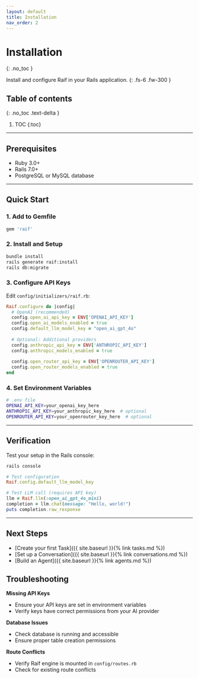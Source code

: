 ```yaml
---
layout: default
title: Installation
nav_order: 2
---
```


# Installation
{: .no_toc }

Install and configure Raif in your Rails application.
{: .fs-6 .fw-300 }

## Table of contents
{: .no_toc .text-delta }

1. TOC
{:toc}

---

## Prerequisites

- Ruby 3.0+ 
- Rails 7.0+
- PostgreSQL or MySQL database

---

## Quick Start

### 1. Add to Gemfile

```ruby
gem 'raif'
```

### 2. Install and Setup

```bash
bundle install
rails generate raif:install
rails db:migrate
```

### 3. Configure API Keys

Edit `config/initializers/raif.rb`:

```ruby
Raif.configure do |config|
  # OpenAI (recommended)
  config.open_ai_api_key = ENV['OPENAI_API_KEY']
  config.open_ai_models_enabled = true
  config.default_llm_model_key = "open_ai_gpt_4o"
  
  # Optional: Additional providers
  config.anthropic_api_key = ENV['ANTHROPIC_API_KEY']
  config.anthropic_models_enabled = true
  
  config.open_router_api_key = ENV['OPENROUTER_API_KEY']
  config.open_router_models_enabled = true
end
```

### 4. Set Environment Variables

```bash
# .env file
OPENAI_API_KEY=your_openai_key_here
ANTHROPIC_API_KEY=your_anthropic_key_here  # optional
OPENROUTER_API_KEY=your_openrouter_key_here  # optional
```

---

## Verification

Test your setup in the Rails console:

```ruby
rails console

# Test configuration
Raif.config.default_llm_model_key

# Test LLM call (requires API key)
llm = Raif.llm(:open_ai_gpt_4o_mini)
completion = llm.chat(message: "Hello, world!")
puts completion.raw_response
```

---

## Next Steps

- [Create your first Task]({{ site.baseurl }}{% link tasks.md %})
- [Set up a Conversation]({{ site.baseurl }}{% link conversations.md %})
- [Build an Agent]({{ site.baseurl }}{% link agents.md %})

## Troubleshooting

**Missing API Keys**
- Ensure your API keys are set in environment variables
- Verify keys have correct permissions from your AI provider

**Database Issues**
- Check database is running and accessible
- Ensure proper table creation permissions

**Route Conflicts**
- Verify Raif engine is mounted in `config/routes.rb`
- Check for existing route conflicts 